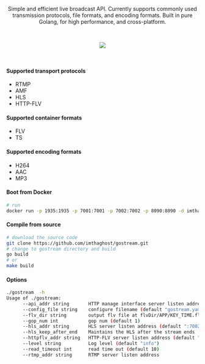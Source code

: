 <p align="center">
Simple and efficient live broadcast API. Currently supports commonly used transmission protocols, file formats, and encoding formats. Built in pure Golang, for high performance, and cross-platform.
</p>
<br>
<p align="center">
   <a href="https://goreportcard.com/report/github.com/imthaghost/goclone"><img src="https://goreportcard.com/badge/github.com/imthaghost/goclone"></a>
</p>
<br>

#### Supported transport protocols
- RTMP
- AMF
- HLS
- HTTP-FLV

#### Supported container formats
- FLV
- TS

#### Supported encoding formats
- H264
- AAC
- MP3

#### Boot from Docker
```bash
# run
docker run -p 1935:1935 -p 7001:7001 -p 7002:7002 -p 8090:8090 -d imthaghost/gostream
``` 
#### Compile from source
```bash
# download the source code
git clone https://github.com/imthaghost/gostream.git
# change to gostream directory and build
go build 
# or
make build
```

#### Options
```bash
./gostream  -h
Usage of ./gostream:
      --api_addr string       HTTP manage interface server listen address (default ":8090")
      --config_file string    configure filename (default "gostream.yaml")
      --flv_dir string        output flv file at flvDir/APP/KEY_TIME.flv (default "tmp")
      --gop_num int           gop num (default 1)
      --hls_addr string       HLS server listen address (default ":7002")
      --hls_keep_after_end    Maintains the HLS after the stream ends
      --httpflv_addr string   HTTP-FLV server listen address (default ":7001")
      --level string          Log level (default "info")
      --read_timeout int      read time out (default 10)
      --rtmp_addr string      RTMP server listen address
```
